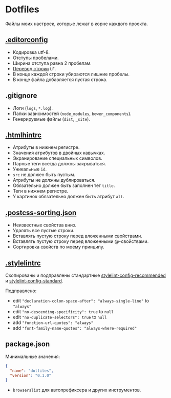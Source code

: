 # Dotfiles
Файлы моих настроек, которые лежат в корне каждого проекта.

## [.editorconfig](http://editorconfig.org)
- Кодировка utf-8.
- Отступы пробелами.
- Ширина отступа равна 2 пробелам.
- [Перевод строки](https://ru.wikipedia.org/wiki/%D0%9F%D0%B5%D1%80%D0%B5%D0%B2%D0%BE%D0%B4_%D1%81%D1%82%D1%80%D0%BE%D0%BA%D0%B8) `LF`.
- В конце каждой строки убираются лишние пробелы.
- В конце файла добавляется пустая строка.

## .gitignore
- Логи (`logs`, `*.log`).
- Папки зависимостей (`node_modules`, `bower_components`).
- Генерируемые файлы (`dist`, `_site`).

## [.htmlhintrc](http://htmlhint.com)
- Атрибуты в нижнем регистре.
- Значения атрибутов в двойных кавычках.
- Экранирование специальных символов.
- Парные теги всегда должны закрываться.
- Уникальные `id`.
- `src` не должен быть пустым.
- Атрибуты не должны дублироваться.
- Обязательно должен быть заполнен тег `title`.
- Теги в нижнем регистре.
- У картинок обязательно должен быть атрибут `alt`.

## [.postcss-sorting.json](https://github.com/lysyi3m/atom-postcss-sorting)
- Неизвестные свойства вниз.
- Удалять все пустые строки.
- Вставлять пустую строку перед вложенными свойствами.
- Вставлять пустую строку перед вложенными @-свойствами.
- Сортировка свойств по моему принципу.

## [.stylelintrc](https://stylelint.io)

Скопированы и подправлены стандартные [stylelint-config-recommended](https://github.com/stylelint/stylelint-config-recommended) и [stylelint-config-standard](https://github.com/stylelint/stylelint-config-standard).

Подправлено:
- edit `"declaration-colon-space-after": "always-single-line"` to `"always"`
- edit `"no-descending-specificity": true` to `null`
- edit `"no-duplicate-selectors": true` to `null`
- add `"function-url-quotes": "always"`
- add `"font-family-name-quotes": "always-where-required"`

## package.json
Минимальные значения:
```json
{
  "name": "dotfiles",
  "version": "0.1.0"
}
```

- `browserslist` для автопрефиксера и других инструментов.
